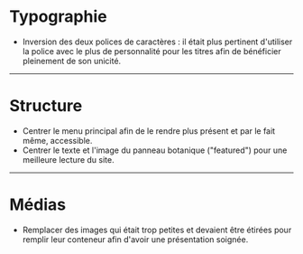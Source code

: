 # Typographie

* Inversion des deux polices de caractères : il était plus pertinent d'utiliser la police avec le plus de personnalité pour les titres afin de bénéficier pleinement de son unicité.

---

# Structure

* Centrer le menu principal afin de le rendre plus présent et par le fait même, accessible.
* Centrer le texte et l'image du panneau botanique ("featured") pour une meilleure lecture du site.

---

# Médias

* Remplacer des images qui était trop petites et devaient être étirées pour remplir leur conteneur afin d'avoir une présentation soignée.